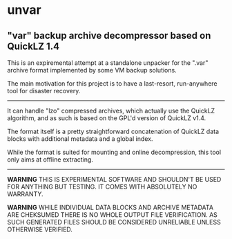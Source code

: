 unvar
=====

"var" backup archive decompressor based on QuickLZ 1.4
------------------------------------------------------

This is an expiremental attempt at a standalone unpacker for the ".var"
archive format implemented by some VM backup solutions.

The main motivation for this project is to have a last-resort,
run-anywhere tool for disaster recovery.

- - -

It can handle "lzo" compressed archives, which actually use the QuickLZ
algorithm, and as such is based on the GPL'd version of QuickLZ v1.4.

The format itself is a pretty straightforward concatenation of QuickLZ
data blocks with additional metadata and a global index.

While the format is suited for mounting and online decompression, this
tool only aims at offline extracting.

- - -

**WARNING** THIS IS EXPERIMENTAL SOFTWARE AND SHOULDN'T BE USED FOR
            ANYTHING BUT TESTING. IT COMES WITH ABSOLUTELY NO WARRANTY.

**WARNING** WHILE INDIVIDUAL DATA BLOCKS AND ARCHIVE METADATA ARE
            CHEKSUMED THERE IS NO WHOLE OUTPUT FILE VERIFICATION.
            AS SUCH GENERATED FILES SHOULD BE CONSIDERED UNRELIABLE
            UNLESS OTHERWISE VERIFIED.

